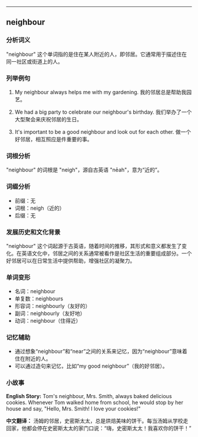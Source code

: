 
---------------
## neighbour
### 分析词义
"neighbour" 这个单词指的是住在某人附近的人，即邻居。它通常用于描述住在同一社区或街道上的人。

### 列举例句
1. My neighbour always helps me with my gardening.
   我的邻居总是帮助我园艺。

2. We had a big party to celebrate our neighbour's birthday.
   我们举办了一个大型聚会来庆祝邻居的生日。

3. It's important to be a good neighbour and look out for each other.
   做一个好邻居，相互照应是件重要的事。

### 词根分析
"neighbour" 的词根是 "neigh"，源自古英语 "nēah"，意为“近的”。

### 词缀分析
- 前缀：无
- 词根：neigh（近的）
- 后缀：无

### 发展历史和文化背景
"neighbour" 这个词起源于古英语，随着时间的推移，其形式和意义都发生了变化。在英语文化中，邻居之间的关系通常被看作是社区生活的重要组成部分。一个好邻居可以在日常生活中提供帮助，增强社区的凝聚力。

### 单词变形
- 名词：neighbour
- 单复数：neighbours
- 形容词：neighbourly（友好的）
- 副词：neighbourly（友好地）
- 动词：neighbour（住得近）

### 记忆辅助
- 通过想象“neighbour”和“near”之间的关系来记忆，因为“neighbour”意味着住在附近的人。
- 可以通过造句来记忆，比如“my good neighbour”（我的好邻居）。

### 小故事
**English Story:**
Tom's neighbour, Mrs. Smith, always baked delicious cookies. Whenever Tom walked home from school, he would stop by her house and say, "Hello, Mrs. Smith! I love your cookies!"

**中文翻译：**
汤姆的邻居，史密斯太太，总是烘焙美味的饼干。每当汤姆从学校走回家，他都会停在史密斯太太的家门口说：“嗨，史密斯太太！我喜欢你的饼干！”

